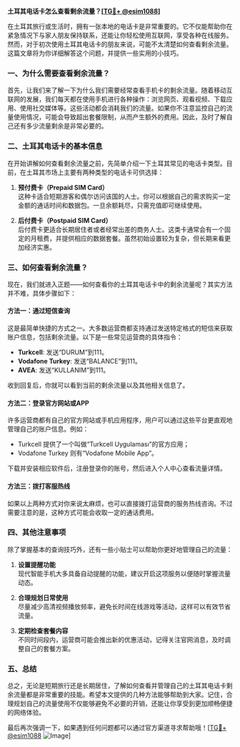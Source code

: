 **土耳其电话卡怎么查看剩余流量？[[TG💪+ @esim1088](https://t.me/s/esim1088)]**

在土耳其旅行或生活时，拥有一张本地的电话卡是非常重要的。它不仅能帮助你在紧急情况下与家人朋友保持联系，还能让你轻松使用互联网，享受各种在线服务。然而，对于初次使用土耳其电话卡的朋友来说，可能不太清楚如何查看剩余流量。这篇文章将为你详细解答这个问题，并提供一些实用的小技巧。

### 一、为什么需要查看剩余流量？

首先，让我们来了解一下为什么我们需要经常查看手机卡的剩余流量。随着移动互联网的发展，我们每天都在使用手机进行各种操作：浏览网页、观看视频、下载应用、使用社交媒体等。这些活动都会消耗我们的流量。如果你不注意监控自己的流量使用情况，可能会导致超出套餐限制，从而产生额外的费用。因此，及时了解自己还有多少流量剩余是非常必要的。

### 二、土耳其电话卡的基本信息

在开始讲解如何查看剩余流量之前，先简单介绍一下土耳其常见的电话卡类型。目前，在土耳其市场上主要有两种类型的电话卡可供选择：

1. **预付费卡（Prepaid SIM Card）**  
   这种卡适合短期游客和偶尔访问该国的人士。你可以根据自己的需求购买一定金额的通话时间和数据包。一旦余额耗尽，只需充值即可继续使用。

2. **后付费卡（Postpaid SIM Card）**  
   后付费卡更适合长期居住者或者经常出差的商务人士。这类卡通常会有一个固定的月租费，并提供相应的数据套餐。虽然初始设置较为复杂，但长期来看更加经济实惠。

### 三、如何查看剩余流量？

现在，我们就进入正题——如何查看你的土耳其电话卡中的剩余流量呢？其实方法并不难，具体步骤如下：

#### 方法一：通过短信查询
这是最简单快捷的方式之一。大多数运营商都支持通过发送特定格式的短信来获取账户信息，包括剩余流量。以下是一些常见运营商的具体指令：

- **Turkcell**: 发送“DURUM”到111。
- **Vodafone Turkey**: 发送“BALANCE”到111。
- **AVEA**: 发送“KULLANIM”到111。

收到回复后，你就可以看到当前的剩余流量以及其他相关信息了。

#### 方法二：登录官方网站或APP
许多运营商都有自己的官方网站或手机应用程序，用户可以通过这些平台更直观地管理自己的账户信息。例如：
- Turkcell 提供了一个叫做“Turkcell Uygulaması”的官方应用；
- Vodafone Turkey 则有“Vodafone Mobile App”。

下载并安装相应软件后，注册登录你的账号，然后进入个人中心查看流量详情。

#### 方法三：拨打客服热线
如果以上两种方式对你来说太麻烦，也可以直接拨打运营商的服务热线咨询。不过需要注意的是，这种方式可能会收取一定的通话费用。

### 四、其他注意事项

除了掌握基本的查询技巧外，还有一些小贴士可以帮助你更好地管理自己的流量：

1. **设置提醒功能**  
   现代智能手机大多具备自动提醒的功能，建议开启这项服务以便随时掌握流量动态。

2. **合理规划日常使用**  
   尽量减少高清视频播放频率，避免长时间在线游戏等活动，这样可以有效节省流量。

3. **定期检查套餐内容**  
   不同时间段内，运营商可能会推出新的优惠活动，记得关注官网消息，及时调整自己的套餐方案。

### 五、总结

总之，无论是短期旅行还是长期居住，了解如何查看并管理自己的土耳其电话卡剩余流量都是非常重要的技能。希望本文提供的几种方法能够帮助到大家。记住，合理规划自己的流量使用不仅能够避免不必要的开销，还能让你享受到更加顺畅便捷的网络体验。

最后再次强调一下，如果遇到任何问题都可以通过官方渠道寻求帮助哦！[[TG💪+ @esim1088](https://t.me/s/esim1088) ![Image](https://i.postimg.cc/4NQfJmqS/Snipaste-2025-05-13-00-14-12.png)]